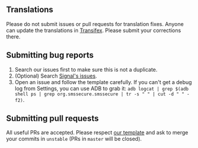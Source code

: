 ## Translations

Please do not submit issues or pull requests for translation fixes. Anyone can update the translations in [Transifex](https://www.transifex.com/silence/silence/).
Please submit your corrections there.


## Submitting bug reports

1. Search our issues first to make sure this is not a duplicate.
2. (Optional) Search [Signal's issues](https://github.com/WhisperSystems/Signal-Android/issues).
3. Open an issue and follow the template carefully. If you can't get a debug log from Settings, you can use ADB to grab it: `adb logcat | grep $(adb shell ps | grep org.smssecure.smssecure | tr -s " " | cut -d " " -f2)`.

## Submitting pull requests

All useful PRs are accepted. Please respect [our template](https://github.com/SilenceIM/Silence/blob/master/.github/PULL_REQUEST_TEMPLATE.md) and ask to merge your commits in `unstable` (PRs in `master` will be closed).

